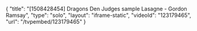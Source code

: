 {
    "title": "[1508428454] Dragons Den Judges sample Lasagne - Gordon Ramsay",
    "type": "solo",
    "layout": "iframe-static",
    "videoId": "123179465",
    "url": "\/tvpembed\/123179465"
}